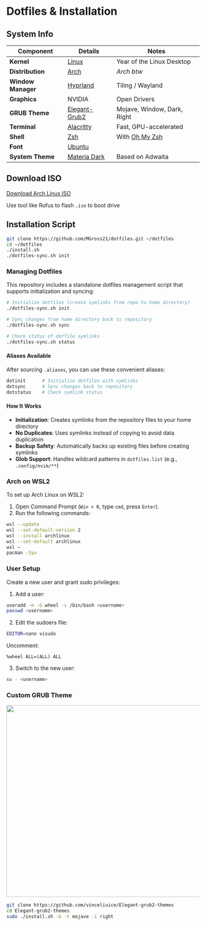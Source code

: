 # Dotfiles & Installation

## System Info

| **Component**   | **Details**                                                           |    **Notes**                |
|------------------|----------------------------------------------------------------------|-----------------------------|
| **Kernel**       | [Linux](https://github.com/torvalds/linux)                           |  Year of the Linux Desktop  |
| **Distribution** | [Arch](https://archlinux.org)                                        |       *Arch btw*            |
| **Window Manager**| [Hyprland](https://wiki.hyprland.org)                               |    Tiling / Wayland         |
| **Graphics**     | NVIDIA                                                               |     Open Drivers            |
| **GRUB Theme**   | [Elegant-Grub2](https://github.com/vinceliuice/Elegant-grub2-themes) | Mojave, Window, Dark, Right |
| **Terminal**    | [Alacritty](https://github.com/alacritty/alacritty)                   | Fast, GPU-accelerated       |
| **Shell**       | [Zsh](https://www.zsh.org)                                            | With [Oh My Zsh](https://ohmyz.sh/) |
| **Font**        | [Ubuntu](https://design.ubuntu.com/font/)                             |                             |
| **System Theme**| [Materia Dark](https://github.com/nana-4/materia-theme)               | Based on Adwaita            |
<!--Add GTK Folder Pack-->

## Download ISO

[Download Arch Linux ISO](https://archlinux.org/download/)

Use tool like Rufus to flash `.iso` to boot drive

## Installation Script

```bash
git clone https://github.com/MGross21/dotfiles.git ~/dotfiles
cd ~/dotfiles
./install.sh
./dotfiles-sync.sh init
```

### Managing Dotfiles

This repository includes a standalone dotfiles management script that supports initialization and syncing:

```bash
# Initialize dotfiles (create symlinks from repo to home directory)
./dotfiles-sync.sh init

# Sync changes from home directory back to repository
./dotfiles-sync.sh sync

# Check status of dotfile symlinks
./dotfiles-sync.sh status
```

#### Aliases Available

After sourcing `.aliases`, you can use these convenient aliases:

```bash
dotinit      # Initialize dotfiles with symlinks
dotsync      # Sync changes back to repository  
dotstatus    # Check symlink status
```

#### How It Works

- **Initialization**: Creates symlinks from the repository files to your home directory
- **No Duplicates**: Uses symlinks instead of copying to avoid data duplication
- **Backup Safety**: Automatically backs up existing files before creating symlinks
- **Glob Support**: Handles wildcard patterns in `dotfiles.list` (e.g., `.config/nvim/**`)

### Arch on WSL2

To set up Arch Linux on WSL2:

1. Open Command Prompt (`Win + R`, type `cmd`, press `Enter`).
2. Run the following commands:

```bash
wsl --update
wsl --set-default-version 2
wsl --install archlinux
wsl --set-default archlinux
wsl ~
pacman -Syu
```

### User Setup

Create a new user and grant sudo privileges:

1. Add a user:

```bash
useradd -m -G wheel -s /bin/bash <username>
passwd <username>
```

2. Edit the sudoers file:

```bash
EDITOR=nano visudo
```

Uncomment:

```plaintext
%wheel ALL=(ALL) ALL
```

3. Switch to the new user:

```bash
su - <username>
```

### Custom GRUB Theme

<img src="https://raw.githubusercontent.com/vinceliuice/Elegant-grub2-themes/refs/heads/main/preview-02.jpg"
     width="840" height="500"
     style="object-fit: none; object-position: -1020px -1100px;">

```bash
git clone https://github.com/vinceliuice/Elegant-grub2-themes
cd Elegant-grub2-themes
sudo ./install.sh -b -t mojave -i right
```
